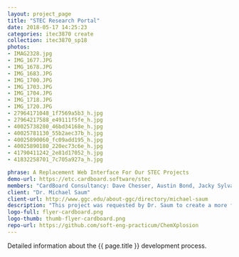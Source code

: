 ```yaml
---
layout: project_page
title: "STEC Research Portal"
date: 2018-05-17 14:25:23
categories: itec3870 create
collection: itec3870_sp18
photos:
- IMAG2328.jpg
- IMG_1677.JPG
- IMG_1678.JPG
- IMG_1683.JPG
- IMG_1700.JPG
- IMG_1703.JPG
- IMG_1704.JPG
- IMG_1718.JPG
- IMG_1720.JPG
- 27964171048_1f7569a5b3_h.jpg
- 27964217588_e49111f5fe_h.jpg
- 40025738280_46bd34168e_h.jpg
- 40025781130_55b2aec37b_h.jpg
- 40025890060_fc09add195_h.jpg
- 40025890180_220ec73c6e_h.jpg
- 41790411242_2e81d17052_h.jpg
- 41832258701_7c705a927a_h.jpg

phrase: A Replacement Web Interface For Our STEC Projects
demo-url: https://etc.cardboard.software/stec
members: "CardBoard Consultancy: Dave Chesser, Austin Bond, Jacky Sylvain"
client: "Dr. Michael Saum"
client-url: http://www.ggc.edu/about-ggc/directory/michael-saum
description: "This project was requested by Dr. Saum to create a more friendly interface to listings of the STEC research opportunities. Dr. Cengiz Günay is the one sponsoring the project with his Software Dev. II class."
logo-full: flyer-cardboard.png
logo-thumb: thumb-flyer-cardboard.png
repo-url: https://github.com/soft-eng-practicum/ChemXplosion
---
```


Detailed information about the {{ page.title }} development process.

<!-- lightgallery -->
<script src="https://code.jquery.com/jquery-2.2.4.min.js"></script>
<script src="https://cdn.jsdelivr.net/lightgallery/1.3.7/js/lightgallery.min.js">
</script>
<script src="https://cdn.jsdelivr.net/g/lg-zoom"></script>

<script type="text/javascript">

    $(document).ready(function() {

        $("body").lightGallery({

            zoom: true,
            selector: 'a#lightgallery',
            selectWithin: 'body'

        });

    });

</script>

[ggc]: http://www.ggc.edu
[gunay-ggc]: http://www.ggc.edu/about-ggc/directory/cengiz-gunay
[create]: https://www.facebook.com/georgiagwinnett/photos/ms.c.eJxdz0EKADEMAsAflaYx0fz~;Ywt7KNTrIIqxo3IaRSkD4IornDFRV5uwX9HusMxUeQZ04Xm3FN6jHJmg0gXHRW3N4P~;0Ay4NMx8~-.bps.a.10153964573906447.1073741919.78573401446/10153964578831447/?type=3&theater
